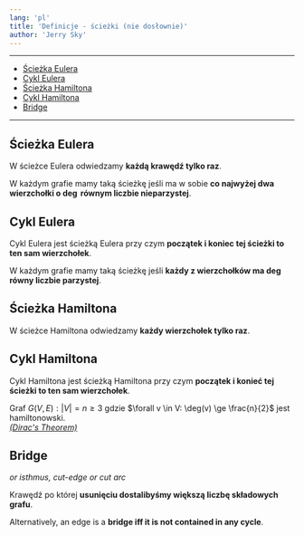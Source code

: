 ```yaml
---
lang: 'pl'
title: 'Definicje - ścieżki (nie dosłownie)'
author: 'Jerry Sky'
---
```


---

- [Ścieżka Eulera](#ścieżka-eulera)
- [Cykl Eulera](#cykl-eulera)
- [Ścieżka Hamiltona](#ścieżka-hamiltona)
- [Cykl Hamiltona](#cykl-hamiltona)
- [Bridge](#bridge)

---

## Ścieżka Eulera

W ścieżce Eulera odwiedzamy **każdą krawędź tylko raz**.

W każdym grafie mamy taką ścieżkę jeśli ma w sobie **co najwyżej dwa wierzchołki o $\deg$ równym liczbie nieparzystej**.

## Cykl Eulera

Cykl Eulera jest ścieżką Eulera przy czym **początek i koniec tej ścieżki to ten sam wierzchołek**.

W każdym grafie mamy taką ścieżkę jeśli **każdy z wierzchołków ma $\deg$ równy liczbie parzystej**.

## Ścieżka Hamiltona

W ścieżce Hamiltona odwiedzamy **każdy wierzchołek tylko raz**.

## Cykl Hamiltona

Cykl Hamiltona jest ścieżką Hamiltona przy czym **początek i konieć tej ścieżki to ten sam wierzchołek**.

Graf $G(V,E): |V| = n \ge 3$  gdzie $\forall v \in V: \deg(v) \ge \frac{n}{2}$ jest hamiltonowski.\
*[(Dirac's Theorem)](https://en.wikipedia.org/wiki/Hamiltonian_path#Bondy%E2%80%93Chv%C3%A1tal_theorem)*

## Bridge
*or isthmus, cut-edge or cut arc*

Krawędź po której **usunięciu dostalibyśmy większą liczbę składowych grafu**.

Alternatively, an edge is a **bridge iff it is not contained in any cycle**.
